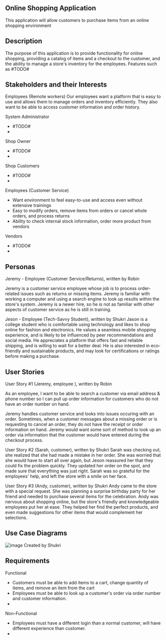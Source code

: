 Online Shopping Application
---------------------------------------------------
This application will allow customers to purchase items from an online shopping environment

Description
---------------------------------------------------

The purpose of this application is to provide functionality for online shopping, providing a catalog of items and a checkout to the customer, and the ability to manage a store's inventory for the employees. Features such as #TODO# 

Stakeholders and their Interests
----------------------------------------------------
Employees (Remote workers)
Our employees want a platform that is easy to use and allows them to manage orders and inventory efficiently. They also want to be able to access customer information and order history.

System Administrator
 - #TODO#
 - 

Shop Owner
 - #TODO#
 - 

Shop Customers
 - 	#TODO#
 - 

Employees (Customer Service)
 - Want environment to feel easy-to-use and access even without extensive trainings 
 - Easy to modify orders, remove items from orders or cancel whole orders, and process returns
 - Ability to check internal stock information, order more product from vendors 
 
Vendors
 - #TODO#
 - 

Personas
----------------------------------------------------
Jeremy - Employee (Customer Service/Returns), written by Robin

Jeremy is a customer service employee whose job is to process order-related issues such as returns or missing items. Jeremy is familiar with working a computer and using a search engine to look up results within the store's system. Jeremy is a newer hire, so he is not as familiar with other aspects of customer service as he is still in training. 

Jeson - Employee (Tech-Savvy Student), written by Shukri
Jason is a college student who is comfortable using technology and likes to shop online for fashion and electronics. He values a seamless mobile shopping experience, and is likely to be influenced by peer recommendations and social media. He appreciates a platform that offers fast and reliable shipping, and is willing to wait for a better deal. He is also interested in eco-friendly and sustainable products, and may look for certifications or ratings before making a purchase.

User Stories
----------------------------------------------------
User Story #1 (Jeremy, employee ), written by Robin 

As an employee, I want to be able to search a customer via email address & phone number so I can pull up order information for customers who do not have an order number on hand. 

Jeremy handles customer service and looks into issues occuring with an order. Sometimes, when a customer messages about a missing order or is requesting to cancel an order, they do not have the receipt or order information on hand. Jeremy would want some sort of method to look up an order via information that the customer would have entered during the checkout process.  

User Story #2 (Sarah, customer), written by Shukri 
Sarah was checking out, she realized that she had made a mistake in her order. She was worried that she would have to start all over again, but Jeson reassured her that they could fix the problem quickly. They updated her order on the spot, and made sure that everything was just right. Sarah was so grateful for the employees' help, and left the store with a smile on her face.

User Story #3 (Andy, customer), written by Shukri
Andy came to the store with a special request. She was planning a surprise birthday party for her friend and needed to purchase several items for the celebration. Andy was nervous about shopping online, but the store's friendly and knowledgeable employees put her at ease. They helped her find the perfect products, and even made suggestions for other items that would complement her selections.

Use Case Diagrams
----------------------------------------------------
![image](https://user-images.githubusercontent.com/122573491/218215009-23736350-ae6c-43a6-87c1-3655d8f8766b.png) Created by Shukri


Requirements
----------------------------------------------------
Functional
 - Customers must be able to add items to a cart, change quantity of items, and remove an item from the cart
 - Employees must be able to look up a customer's order via order number and customer information. 
 - 

Non-Functional
 - Employees must have a different login than a normal customer, will have different experience than customer. 
 - 

